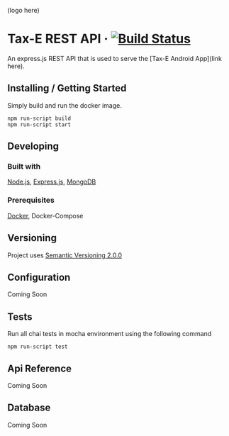 (logo here)

# Tax-E REST API &middot; [![Build Status](https://travis-ci.org/rhys3010/taxe-api.svg?branch=master)](https://travis-ci.org/rhys3010/taxe-api)

An express.js REST API that is used to serve the [Tax-E Android App](link here).

## Installing / Getting Started

Simply build and run the docker image.

```shell
npm run-script build
npm run-script start
```

## Developing

### Built with
[Node.js](https://nodejs.org/en/), [Express.js](https://expressjs.com/), [MongoDB](https://www.mongodb.com/)

### Prerequisites
[Docker](https://www.docker.com/), Docker-Compose

## Versioning
Project uses [Semantic Versioning 2.0.0](https://semver.org/)

## Configuration ##
Coming Soon

## Tests
Run all chai tests in mocha environment using the following command
```shell
npm run-script test
```

## Api Reference ##
Coming Soon


## Database ##
Coming Soon

